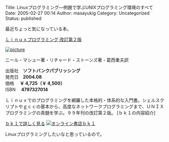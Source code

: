 Title: Linuxプログラミング—例題で学ぶUNIXプログラミング環境のすべて
Date: 2005-02-27 00:14
Author: masayukig
Category: Uncategorized
Status: published

最近ちょっと気になっている本。  

[Ｌｉｎｕｘプログラミング
改訂第２版](http://www.bk1.co.jp/cgi-bin/srch/srch_detail.cgi?aid=p-hugh55881&bibid=02467533 "オンライン書店ｂｋ１：Ｌｉｎｕｘプログラミング 改訂第２版")

[![picture](http://www.bk1.co.jp/bookimages/02/46/75/33/024675330000.jpg)](http://www.bk1.co.jp/cgi-bin/srch/srch_detail.cgi?aid=p-hugh55881&bibid=02467533 "オンライン書店ｂｋ１：Ｌｉｎｕｘプログラミング 改訂第２版")

ニール・マシュー著・リチャード・ストーンズ著・葛西重夫訳

出版社　**ソフトバンクパブリッシング**  
発売日　**2004.08**  
価格 　**￥ 4,725（￥ 4,500）**  
ISBN 　**4797327014**

<div class="info">

Ｌｉｎｕｘでのプログラミングを網羅した本格的・体系的な入門書。シェルスクリプトやｇｃｃの基本から、高度なネットワークプログラミングまで、ＵＮＩＸプログラミングの真髄を学ぶ。９９年刊の改訂第２版。
\[ｂｋ１の内容紹介\]

</div>

  
[ｂｋ１で詳しく見る](http://www.bk1.co.jp/cgi-bin/srch/srch_detail.cgi?aid=p-hugh55881&bibid=02467533 "オンライン書店ｂｋ１：Ｌｉｎｕｘプログラミング 改訂第２版")
[![オンライン書店ｂｋ１](http://www.bk1.co.jp/images/breeder/banner/button.gif)](http://www.bk1.co.jp/cgi-bin/srch/srch_top.cgi?aid=p-hugh55881 "オンライン書店ｂｋ１")

Linuxプログラミングしたいなと思っているので。
